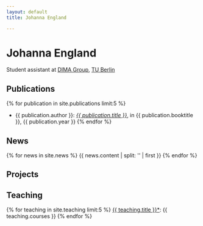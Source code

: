 ```yaml
---
layout: default
title: Johanna England

---
```

# Johanna England

Student assistant at [DIMA Group](http://www.dima.tu-berlin.de), [TU Berlin](http://www.tu-berlin.de)

## Publications 

{% for publication in site.publications limit:5 %}
* {{ publication.author }}: <a href="{{ publication.url }}">*{{ publication.title }}*</a>, in {{ publication.booktitle }}, {{ publication.year }}
{% endfor %}

## News

{% for news in site.news %}
  {{ news.content | split: '<!-- more -->' | first }}
{% endfor %}

## Projects

## Teaching

{% for teaching in site.teaching limit:5 %}
*<a href="{{ teaching.url }}">*{{ teaching.title }}*</a>: {{ teaching.courses }}
{% endfor %}
